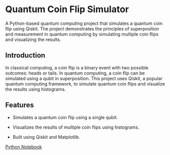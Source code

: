 # Quantum Coin Flip Simulator

A Python-based quantum computing project that simulates a quantum coin flip using Qiskit. The project demonstrates the principles of superposition and measurement in quantum computing by simulating multiple coin flips and visualizing the results.

## Introduction

In classical computing, a coin flip is a binary event with two possible outcomes: heads or tails. In quantum computing, a coin flip can be simulated using a qubit in superposition. This project uses Qiskit, a popular quantum computing framework, to simulate quantum coin flips and visualize the results using histograms.

## Features

- Simulates a quantum coin flip using a single qubit.

- Visualizes the results of multiple coin flips using histograms.

- Built using Qiskit and Matplotlib.

[Python Notebook](https://nbviewer.org/github/Krasper707/Quantum_Coin_Flip/blob/main/Quantum_Coin_Flip.ipynb)


